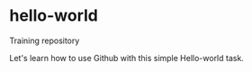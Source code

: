 # hello-world
Training repository  

Let's learn how to use Github with this simple Hello-world task.
